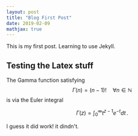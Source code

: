 ```yaml
---
layout: post
title: "Blog First Post"
date: 2019-02-09
mathjax: true
---
```

This is my first post. Learning to use Jekyll.

## Testing the Latex stuff

The Gamma function satisfying $$\Gamma(n) = (n-1)!\quad\forall
n\in\mathbb N$$ is via the Euler integral

$$
\Gamma(z) = \int_0^\infty t^{z-1}e^{-t}dt\,.
$$

I guess it did work! it dindn't.